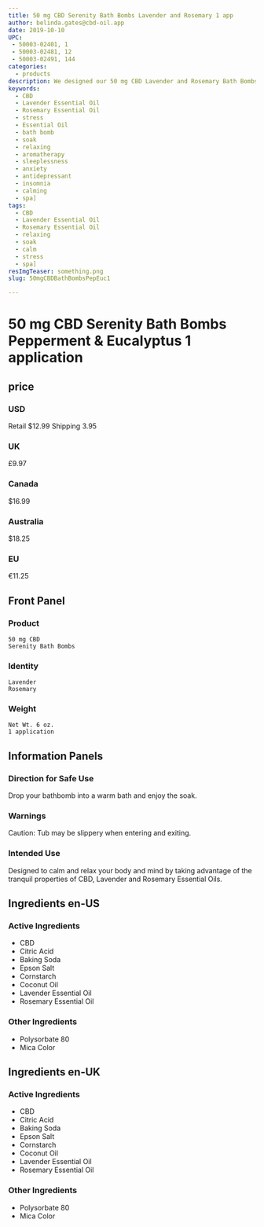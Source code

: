```yaml
---
title: 50 mg CBD Serenity Bath Bombs Lavender and Rosemary 1 app
author: belinda.gates@cbd-oil.app
date: 2019-10-10
UPC: 
 - 50003-02401, 1
 - 50003-02481, 12
 - 50003-02491, 144
categories:
  - products
description: We designed our 50 mg CBD Lavender and Rosemary Bath Bombs to calm and relax your body and mind by taking advantage of the tranquil properties of CBD, Lavender and Rosemary Essential Oils. Educate Yourself. Learn more now about research regarding active ingredients. Buy now for $12.99 USD.
keywords: 
  - CBD
  - Lavender Essential Oil
  - Rosemary Essential Oil
  - stress
  - Essential Oil
  - bath bomb
  - soak
  - relaxing
  - aromatherapy
  - sleeplessness
  - anxiety
  - antidepressant
  - insomnia
  - calming
  - spa]
tags: 
  - CBD
  - Lavender Essential Oil
  - Rosemary Essential Oil
  - relaxing
  - soak
  - calm
  - stress
  - spa]
resImgTeaser: something.png
slug: 50mgCBDBathBombsPepEuc1

---
```


# 50 mg CBD Serenity Bath Bombs Pepperment & Eucalyptus 1 application
## price
### USD
Retail $12.99
Shipping 3.95
### UK
£9.97
### Canada
$16.99
### Australia
$18.25
### EU
€11.25
## Front Panel
### Product
    50 mg CBD
    Serenity Bath Bombs 
### Identity
    Lavender
    Rosemary
### Weight
    Net Wt. 6 oz.
    1 application
## Information Panels
### Direction for Safe Use
Drop your bathbomb into a warm bath and enjoy the soak.

### Warnings
<span class="WarningTheme">
  Caution: Tub may be slippery when entering and exiting.
</span>

### Intended Use
Designed to calm and relax your body and mind by taking advantage of the tranquil properties of CBD, Lavender and Rosemary Essential Oils.
## Ingredients en-US 
### Active Ingredients
* CBD
* Citric Acid
* Baking Soda
* Epson Salt
* Cornstarch
* Coconut Oil
* Lavender Essential Oil
* Rosemary Essential Oil
### Other Ingredients
* Polysorbate 80
* Mica Color
## Ingredients en-UK 
### Active Ingredients
* CBD
* Citric Acid
* Baking Soda
* Epson Salt
* Cornstarch
* Coconut Oil
* Lavender Essential Oil
* Rosemary Essential Oil
### Other Ingredients
* Polysorbate 80
* Mica Color
